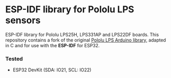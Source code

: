 # ESP-IDF library for Pololu LPS sensors

ESP-IDF library for Pololu LPS25H, LPS331AP and LPS22DF boards.
This repository contains a fork of the original [Pololu LPS Arduino library](https://github.com/pololu/lps-arduino/tree/master), adapted in C and for use with the **ESP-IDF** for ESP32.

### Tested 
- ESP32 DevKit (SDA: IO21, SCL: IO22)
